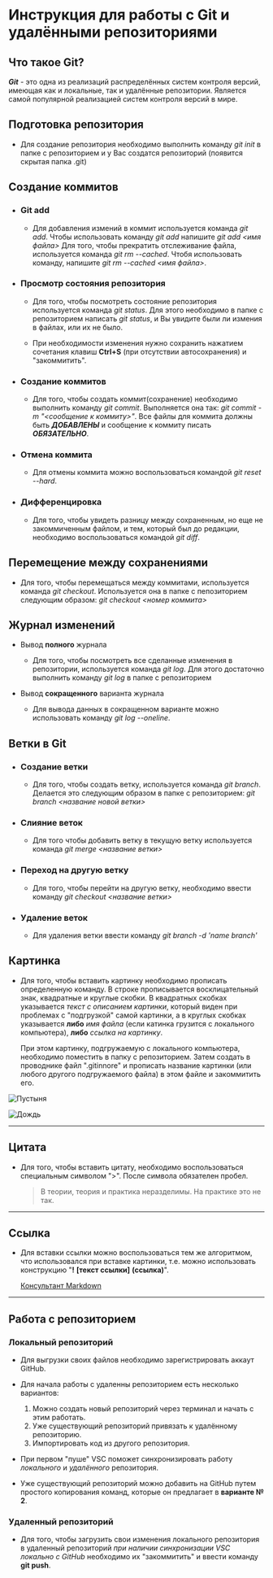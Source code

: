 # Инструкция для работы с Git и удалёнными репозиториями

## Что такое Git?
***Git*** - это одна из реализаций распределённых систем контроля версий, имеющая как и локальные, так и удалённые репозитории. Является самой популярной реализацией систем контроля версий в мире.
## Подготовка репозитория
  - Для создание репозитория необходимо выполнить команду *git init*  в папке с репозиторием и у Вас создатся репозиторий (появится скрытая папка .git)

## Создание коммитов

- ### Git add
   - Для добавления измений в коммит используется команда *git add*. Чтобы использовать команду *git add* напишите *git add <имя файла>*
Для того, чтобы прекратить отслеживание файла, используется команда *git rm --cached*. Чтобя использовать команду, напишите *git rm --cached <имя файла>*.

- ### Просмотр состояния репозитория
   - Для того, чтобы посмотреть состояние репозитория используется команда *git status*. Для этого необходимо в папке с репозиторием написать *git status*, и Вы увидите были ли измения в файлах, или их не было.

   - При необходимости изменения нужно сохранить нажатием сочетания клавиш **Ctrl+S** (при отсутствии автосохранения) и "закоммитить".

- ### Создание коммитов
   - Для того, чтобы создать коммит(сохранение) необходимо выполнить команду *git commit*. Выполняется она так: *git commit -m "<сообщение к коммиту>"*. Все файлы для коммита должны быть ***ДОБАВЛЕНЫ*** и сообщение к коммиту писать ***ОБЯЗАТЕЛЬНО***.

- ### Отмена коммита
   - Для отмены коммита можно воспользоваться командой *git reset --hard*.

- ### Дифференцировка
   - Для того, чтобы увидеть разницу между сохраненным, но еще не закоммиченным файлом, и тем, который был до редакции, необходимо воспользоваться командой *git diff*.

## Перемещение между сохранениями
- Для того, чтобы перемещаться между коммитами, используется команда *git checkout*. Используется она в папке с пепозиторием следующим образом: *git checkout <номер коммита>*

## Журнал изменений

- Вывод **полного** журнала

   - Для того, чтобы посмотреть все сделанные изменения в репозитории, используется команда *git log*. Для этого достаточно выполнить команду *git log* в папке с репозиторием

- Вывод **сокращенного** варианта журнала

   - Для вывода данных в сокращенном варианте можно использовать команду *git log --oneline*. 

## Ветки в Git

- ### Создание ветки

   - Для того, чтобы создать ветку, используется команда *git branch*. Делается это следующим образом в папке с репозиторием: *git branch <название новой ветки>*

- ### Слияние веток

   - Для того чтобы дoбавить ветку в текущую ветку используется команда *git merge <название ветки>*

- ### Переход на другую ветку
   - Для того, чтобы перейти на другую ветку, необходимо ввести команду *git checkout <название ветки>*

- ### Удаление веток
   - Для удаления ветки ввести команду *git branch -d 'name branch'*


## Картинка

   - Для того, чтобы вставить картинку необходимо прописать определенную команду. 
   В строке прописывается восклицательный знак, квадратные и круглые скобки. В квадратных скобках указывается *текст с описанием картинки*, который виден при проблемах с "подгрузкой" самой картинки, а в круглых скобках указывается __либо__ *имя файла* (если катинка грузится с локального компьютера), __либо__ *ссылка на картинку*.

     При этом картинку, подгружаемую с локального компьютера, необходимо поместить в папку с репозиторием. Затем создать в проводнике файл ".gitinnore" и прописать название картинки (или любого другого подгружаемого файла) в этом файле и закоммитить его.

   ![Пустыня](lestn.jpg)

   ![Дождь](https://vsegda-pomnim.com/uploads/posts/2022-02/1645989638_51-vsegda-pomnim-com-p-letnii-dozhd-foto-57.jpg)




-------

## Цитата
  - Для того, чтобы вставить цитату, необходимо воспользоваться специальным символом ">". После символа обязателен пробел.

    > В теории, теория и практика неразделимы. На практике это не так.

-----

## Ссылка

  - Для вставки ссылки можно воспользоваться тем же алгоритмом, что использовался при вставке картинки, т.е. можно использовать конструкцию "__!__ __[текст ссылки]__ __(ссылка)__".

    [Консультант Markdown](https://learn.microsoft.com/ru-ru/contribute/markdown-reference)

-----

## Работа с репозиторием

   ### Локальный репозиторий

- Для выгрузки своих файлов необходимо зарегистрировать аккаут GitHub. 

-  Для начала работы с удаленны репозиторием есть несколько вариантов:

     1. Можно создать новый репозиторий через терминал и начать с этим работать.
     2. Уже существующий репозиторий привязать к удалённому репозиторию.
     3. Импортировать код из другого репозитория.


- При первом "пуше" VSC поможет синхронизировать работу _локального_ и _удалённого_ репозитория.

- Уже существующий репозиторий можно добавить на GitHub путем простого копирования команд, которые он предлагает в __варианте № 2__.


### Удаленный репозиторий

- Для того, чтобы загрузить свои изменения локального репозитория в удаленный репозиторий _при наличии синхронизации VSC локально с GitHub_ необходимо их "закоммитить" и ввести команду __git push__.
